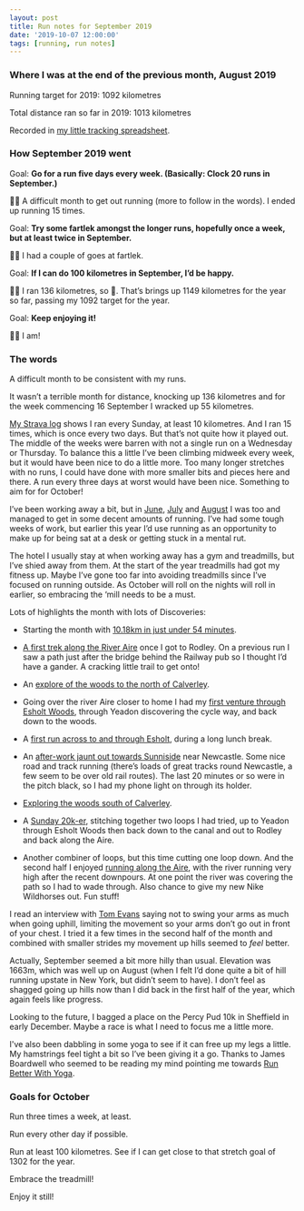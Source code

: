 ```yaml
---
layout: post
title: Run notes for September 2019
date: '2019-10-07 12:00:00'
tags: [running, run notes]
---
```

### Where I was at the end of the previous month, August 2019

Running target for 2019: 1092 kilometres

Total distance ran so far in 2019: 1013 kilometres

Recorded in [my little tracking spreadsheet](https://www.icloud.com/numbers/0cWhQqgPDF2FKXSnUdB79lWVw#2019_running).

### How September 2019 went

Goal: **Go for a run five days every week. (Basically: Clock 20 runs in September.)**

👎🏼 A difficult month to get out running (more to follow in the words). I ended up running 15 times.

Goal: **Try some fartlek amongst the longer runs, hopefully once a week, but at least twice in September.**

👍🏼 I had a couple of goes at fartlek.

Goal: **If I can do 100 kilometres in September, I’d be happy.**

👍🏼 I ran 136 kilometres, so 🙂. That’s brings up 1149 kilometres for the year so far, passing my 1092 target for the year.

Goal: **Keep enjoying it!**

👍🏼 I am!

### The words

A difficult month to be consistent with my runs.

It wasn’t a terrible month for distance, knocking up 136 kilometres and for the week commencing 16 September I wracked up 55 kilometres.

[My Strava log](https://www.strava.com/athletes/41247532/training/log?feature=last-4-weeks-calendar) shows I ran every Sunday, at least 10 kilometres. And I ran 15 times, which is once every two days. But that’s not quite how it played out. The middle of the weeks were barren with not a single run on a Wednesday or Thursday. To balance this a little I’ve been climbing midweek every week, but it would have been nice to do a little more. Too many longer stretches with no runs, I could have done with more smaller bits and pieces here and there. A run every three days at worst would have been nice. Something to aim for for October!

I’ve been working away a bit, but in [June](run-notes-2019-june/), [July](run-notes-2019-july/) and [August](run-notes-2019-august/) I was too and managed to get in some decent amounts of running. I’ve had some tough weeks of work, but earlier this year I’d use running as an opportunity to make up for being sat at a desk or getting stuck in a mental rut.

The hotel I usually stay at when working away has a gym and treadmills, but I’ve shied away from them. At the start of the year treadmills had got my fitness up. Maybe I’ve gone too far into avoiding treadmills since I’ve focused on running outside. As October will roll on the nights will roll in earlier, so embracing the ‘mill needs to be a must.

Lots of highlights the month with lots of Discoveries:

* Starting the month with [10.18km in just under 54 minutes](https://www.strava.com/activities/2670004296).

* [A first trek along the River Aire](https://www.strava.com/activities/2689896075) once I got to Rodley. On a previous run I saw a path just after the bridge behind the Railway pub so I thought I’d have a gander. A cracking little trail to get onto!

* An [explore of the woods to the north of Calverley](https://www.strava.com/activities/2696665066).

* Going over the river Aire closer to home I had my [first venture through Esholt Woods](https://www.strava.com/activities/2710148143), through Yeadon discovering the cycle way, and back down to the woods.

* A [first run across to and through Esholt](https://www.strava.com/activities/2713637392), during a long lunch break.

* An [after-work jaunt out towards Sunniside](https://www.strava.com/activities/2717565577) near Newcastle. Some nice road and track running (there’s loads of great tracks round Newcastle, a few seem to be over old rail routes). The last 20 minutes or so were in the pitch black, so I had my phone light on through its holder.

* [Exploring the woods south of Calverley](https://www.strava.com/activities/2726789057).

* A [Sunday 20k-er](https://www.strava.com/activities/2730078535), stitching together two loops I had tried, up to Yeadon through Esholt Woods then back down to the canal and out to Rodley and back along the Aire.

* Another combiner of loops, but this time cutting one loop down. And the second half I enjoyed [running along the Aire](https://www.strava.com/activities/2749696601), with the river running very high after the recent downpours. At one point the river was covering the path so I had to wade through. Also chance to give my new Nike Wildhorses out. Fun stuff!

I read an interview with [Tom Evans](https://twitter.com/tomevansultra) saying not to swing your arms as much when going uphill, limiting the movement so your arms don’t go out in front of your chest. I tried it a few times in the second half of the month and combined with smaller strides my movement up hills seemed to _feel_ better.

Actually, September seemed a bit more hilly than usual. Elevation was 1663m, which was well up on August (when I felt I’d done quite a bit of hill running upstate in New York, but didn’t seem to have). I don’t feel as shagged going up hills now than I did back in the first half of the year, which again feels like progress.

Looking to the future, I bagged a place on the Percy Pud 10k in Sheffield in early December. Maybe a race is what I need to focus me a little more.

I've also been dabbling in some yoga to see if it can free up my legs a little. My hamstrings feel tight a bit so I’ve been giving it a go. Thanks to James Boardwell who seemed to be reading my mind pointing me towards [Run Better With Yoga](https://instagram.com/runbetterwithyoga?igshid=wenkdkq46iqi).

### Goals for October

Run three times a week, at least.

Run every other day if possible.

Run at least 100 kilometres. See if I can get close to that stretch goal of 1302 for the year.

Embrace the treadmill!

Enjoy it still!
